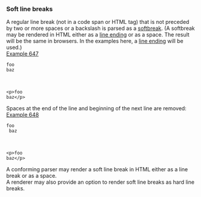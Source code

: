 ### Soft line breaks

A regular line break (not in a code span or HTML tag) that is not preceded by two or more spaces or a backslash is parsed as a [softbreak](https://github.github.com/gfm/#softbreak). (A softbreak may be rendered in HTML either as a [line ending](https://github.github.com/gfm/#line-ending) or as a space. The result will be the same in browsers. In the examples here, a [line ending](https://github.github.com/gfm/#line-ending) will be used.)  
[Example 647](https://github.github.com/gfm/#example-647)  

    foo
    baz

   

    <p>foo
    baz</p>

Spaces at the end of the line and beginning of the next line are removed:  
[Example 648](https://github.github.com/gfm/#example-648)  

    foo 
     baz

   

    <p>foo
    baz</p>

A conforming parser may render a soft line break in HTML either as a line break or as a space.  
A renderer may also provide an option to render soft line breaks as hard line breaks.  